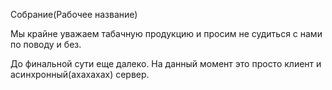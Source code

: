 Собрание(Рабочее название)

Мы крайне уважаем табачную продукцию и просим не судиться с нами по поводу и без.

До финальной сути еще далеко.
На данный момент это просто клиент и асинхронный(ахахахах) сервер.
